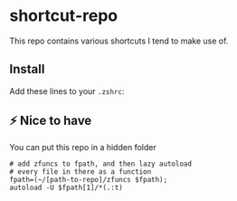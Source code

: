 # shortcut-repo

This repo contains various shortcuts I tend to make use of.

## Install
Add these lines to your `.zshrc`:

## ⚡ Nice to have
You can put this repo in a hidden folder
```
# add zfuncs to fpath, and then lazy autoload
# every file in there as a function
fpath=(~/[path-to-repo]/zfuncs $fpath);
autoload -U $fpath[1]/*(.:t)
```
